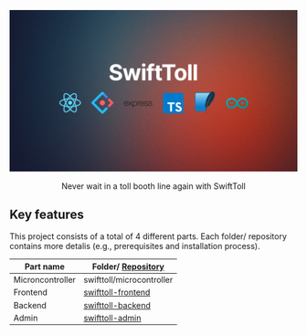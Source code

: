 <div align="center">

![This is a alt text.](/swifttoll.png "SwiftToll banner.")

</div>

<div align="center">

Never wait in a toll booth line again with SwiftToll

</div>

## Key features

This project consists of a total of 4 different parts. Each folder/ repository contains more detalis (e.g., prerequisites and installation process).

| Part name        | Folder/ [Repository]()                                                 |
| ---------------- | ---------------------------------------------------------------------- |
| Microncontroller | swifttoll/microcontroller                                              |
| Frontend         | [swifttoll-frontend](https://github.com/farhan2077/swifttoll-frontend) |
| Backend          | [swifttoll-backend](https://github.com/farhan2077/swifttoll-backend)   |
| Admin            | [swifttoll-admin](https://github.com/farhan2077/swifttoll-admin)       |
